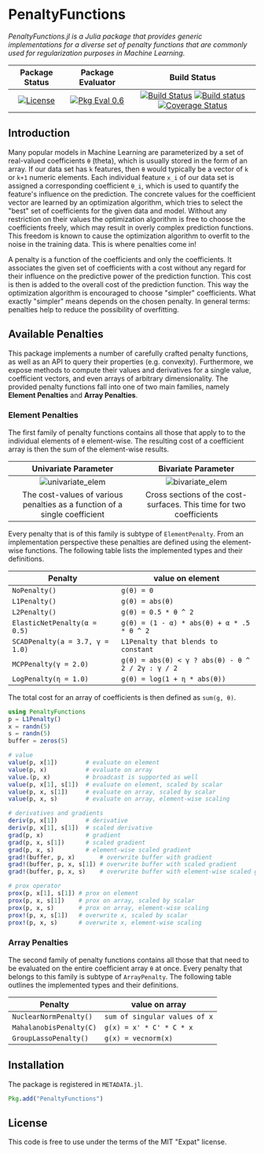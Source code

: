 # PenaltyFunctions

_PenaltyFunctions.jl is a Julia package that provides generic
implementations for a diverse set of penalty functions that are
commonly used for regularization purposes in Machine Learning._

| **Package Status** | **Package Evaluator** | **Build Status** |
|:------------------:|:---------------------:|:----------------:|
| [![License](http://img.shields.io/badge/license-MIT-brightgreen.svg?style=flat)](LICENSE.md) | [![Pkg Eval 0.6](http://pkg.julialang.org/badges/PenaltyFunctions_0.6.svg)](http://pkg.julialang.org/?pkg=PenaltyFunctions) | [![Build Status](https://travis-ci.org/JuliaML/PenaltyFunctions.jl.svg?branch=master)](https://travis-ci.org/JuliaML/PenaltyFunctions.jl) [![Build status](https://ci.appveyor.com/api/projects/status/7fcsct29x3m6f4n1?svg=true)](https://ci.appveyor.com/project/Evizero/penaltyfunctions-jl) [![Coverage Status](https://coveralls.io/repos/github/JuliaML/PenaltyFunctions.jl/badge.svg?branch=josh)](https://coveralls.io/github/JuliaML/PenaltyFunctions.jl?branch=josh) |

## Introduction

Many popular models in Machine Learning are parameterized by a
set of real-valued coefficients `θ` (theta), which is usually
stored in the form of an array. If our data set has `k` features,
then `θ` would typically be a vector of `k` or `k+1` numeric
elements. Each individual feature `x_i` of our data set is
assigned a corresponding coefficient `θ_i`, which is used to
quantify the feature's influence on the prediction. The concrete
values for the coefficient vector are learned by an optimization
algorithm, which tries to select the "best" set of coefficients
for the given data and model. Without any restriction on their
values the optimization algorithm is free to choose the
coefficients freely, which may result in overly complex
prediction functions. This freedom is known to cause the
optimization algorithm to overfit to the noise in the training
data. This is where penalties come in!

A penalty is a function of the coefficients and only the
coefficients. It associates the given set of coefficients with a
cost without any regard for their influence on the predictive
power of the prediction function. This cost is then is added to
the overall cost of the prediction function. This way the
optimization algorithm is encouraged to choose "simpler"
coefficients. What exactly "simpler" means depends on the chosen
penalty. In general terms: penalties help to reduce the
possibility of overfitting.

## Available Penalties

This package implements a number of carefully crafted penalty
functions, as well as an API to query their properties (e.g.
convexity). Furthermore, we expose methods to compute their
values and derivatives for a single value, coefficient vectors,
and even arrays of arbitrary dimensionality. The provided penalty
functions fall into one of two main families, namely **Element
Penalties** and **Array Penalties**.

### Element Penalties

The first family of penalty functions contains all those that
apply to to the individual elements of `θ` element-wise. The
resulting cost of a coefficient array is then the sum of the
element-wise results.

**Univariate Parameter** | **Bivariate Parameter**
:-----------------------:|:-----------------------:
![univariate_elem](https://rawgithub.com/JuliaML/FileStorage/master/PenaltyFunctions/univariate.svg) | ![bivariate_elem](https://rawgithub.com/JuliaML/FileStorage/master/PenaltyFunctions/bivariate.svg)
The cost-values of various penalties as a function of a single coefficient | Cross sections of the cost-surfaces. This time for two coefficients

Every penalty that is of this family is subtype of
`ElementPenalty`. From an implementation perspective these
penalties are defined using the element-wise functions. The
following table lists the implemented types and their
definitions.

Penalty       | value on element
--------------|-----------------
`NoPenalty()` | `g(θ) = 0`
`L1Penalty()` | `g(θ) = abs(θ)`
`L2Penalty()` | `g(θ) = 0.5 * θ ^ 2`
`ElasticNetPenalty(α = 0.5)` | `g(θ) = (1 - α) * abs(θ) + α * .5 * θ ^ 2`
`SCADPenalty(a = 3.7, γ = 1.0)` | `L1Penalty that blends to constant`
`MCPPenalty(γ = 2.0)` | `g(θ) = abs(θ) < γ ? abs(θ) - θ ^ 2 / 2γ : γ / 2`
`LogPenalty(η = 1.0)` | `g(θ) = log(1 + η * abs(θ))`

The total cost for an array of coefficients is then defined as
`sum(g, θ)`.

```julia
using PenaltyFunctions
p = L1Penalty()
x = randn(5)
s = randn(5)
buffer = zeros(5)

# value
value(p, x[1])        # evaluate on element
value(p, x)           # evaluate on array
value.(p, x)          # broadcast is supported as well
value(p, x[1], s[1])  # evaluate on element, scaled by scalar
value(p, x, s[1])     # evaluate on array, scaled by scalar
value(p, x, s)        # evaluate on array, element-wise scaling

# derivatives and gradients
deriv(p, x[1])        # derivative
deriv(p, x[1], s[1])  # scaled derivative
grad(p, x)            # gradient
grad(p, x, s[1])      # scaled gradient
grad(p, x, s)         # element-wise scaled gradient
grad!(buffer, p, x)       # overwrite buffer with gradient
grad!(buffer, p, x, s[1]) # overwrite buffer with scaled gradient
grad!(buffer, p, x, s)    # overwrite buffer with element-wise scaled gradient

# prox operator
prox(p, x[1], s[1]) # prox on element
prox(p, x, s[1])    # prox on array, scaled by scalar
prox(p, x, s)       # prox on array, element-wise scaling
prox!(p, x, s[1])   # overwrite x, scaled by scalar
prox!(p, x, s)      # overwrite x, element-wise scaling
```

### Array Penalties

The second family of penalty functions contains all those that
that need to be evaluated on the entire coefficient array `θ` at
once. Every penalty that belongs to this family is subtype of
`ArrayPenalty`. The following table outlines the implemented
types and their definitions.

Penalty                | value on array
-----------------------|-----------------
`NuclearNormPenalty()` | `sum of singular values of x`
`MahalanobisPenalty(C)`| `g(x) = x' * C' * C * x`
`GroupLassoPenalty()`  | `g(x) = vecnorm(x)`

## Installation

The package is registered in `METADATA.jl`.

```julia
Pkg.add("PenaltyFunctions")
```

## License

This code is free to use under the terms of the MIT "Expat" license.

